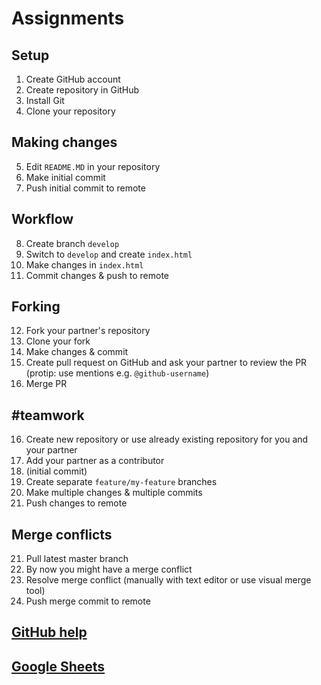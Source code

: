 # Assignments

## Setup

1. Create GitHub account
2. Create repository in GitHub
2. Install Git
4. Clone your repository

## Making changes

5. Edit `README.MD` in your repository
6. Make initial commit
7. Push initial commit to remote

## Workflow

8. Create branch `develop`
9. Switch to `develop` and create `index.html`
10. Make changes in `index.html`
11. Commit changes & push to remote

## Forking

12. Fork your partner's repository
13. Clone your fork
13. Make changes & commit
14. Create pull request on GitHub and ask your partner to review the PR (protip: use mentions e.g. `@github-username`)
15. Merge PR

## #teamwork

16. Create new repository or use already existing repository for you and your partner
17. Add your partner as a contributor
18. (initial commit)
18. Create separate `feature/my-feature` branches
19. Make multiple changes & multiple commits
20. Push changes to remote

## Merge conflicts

21. Pull latest master branch
22. By now you might have a merge conflict
23. Resolve merge conflict (manually with text editor or use visual merge tool)
24. Push merge commit to remote

## [GitHub help](https://help.github.com)
## [Google Sheets](https://docs.google.com/presentation/d/1joNqC9FE4hQgPqa0DmG20MsHl83ebWYgZa3iLEXzl1U/edit?usp=sharing)
